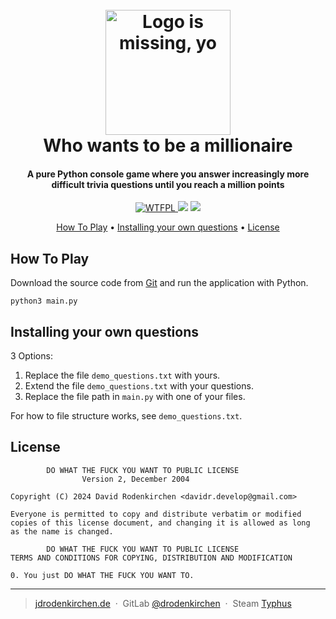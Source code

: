 <div align="center">
<h1>
  <br>
  <a href="https://git.jdrodenkirchen.de/drodenkirchen/who-wants-to-be-a-millionaire/"><img src="https://git.jdrodenkirchen.de/drodenkirchen/who-wants-to-be-a-millionaire/-/raw/main/project_logo.png" alt="Logo is missing, yo" width="200"></a>
  <br>
  Who wants to be a millionaire
  <br>
</h1>

<h4 align="center">A pure Python console game where you answer increasingly more difficult trivia questions until you reach a million points</h4>

<p>
  <a href="http://www.wtfpl.net/">
    <img src="https://img.shields.io/badge/licence-WTFPL-green?style=flat" alt="WTFPL">
  </a>
  <a href=https://www.python.org/downloads/""><img src="https://img.shields.io/badge/Python-3.9%20%7C%203.10%20%7C%203.11-blue?style=flat"></a>
  <a href="https://git.jdrodenkirchen.de/drodenkirchen/SuperHelpfulInspectionTerminal/releases">
    <img src="https://img.shields.io/badge/version-1.0.0-orange?style=flat">
  </a>
</p>

<p>
  <a href="#how-to-play">How To Play</a> •
  <a href="#question-install">Installing your own questions</a> •
  <a href="#license">License</a>
</p>

</div>

## How To Play

Download the source code from [Git](https://git.jdrodenkirchen.de/drodenkirchen/who-wants-to-be-a-millionaire/) and run the application with Python.

```shell
python3 main.py
```

## Installing your own questions

3 Options:

1. Replace the file `demo_questions.txt` with yours.
2. Extend the file `demo_questions.txt` with your questions.
3. Replace the file path in `main.py` with one of your files.

For how to file structure works, see `demo_questions.txt`.

## License

```
        DO WHAT THE FUCK YOU WANT TO PUBLIC LICENSE
                Version 2, December 2004

Copyright (C) 2024 David Rodenkirchen <davidr.develop@gmail.com>

Everyone is permitted to copy and distribute verbatim or modified
copies of this license document, and changing it is allowed as long
as the name is changed.

        DO WHAT THE FUCK YOU WANT TO PUBLIC LICENSE
TERMS AND CONDITIONS FOR COPYING, DISTRIBUTION AND MODIFICATION

0. You just DO WHAT THE FUCK YOU WANT TO.
```


---

> [jdrodenkirchen.de](https://jdrodenkirchen.de/) &nbsp;&middot;&nbsp;
> GitLab [@drodenkirchen](https://git.jdrodenkirchen.de/drodenkirchen) &nbsp;&middot;&nbsp;
> Steam [Typhus](https://steamcommunity.com/id/originaltyphus/)